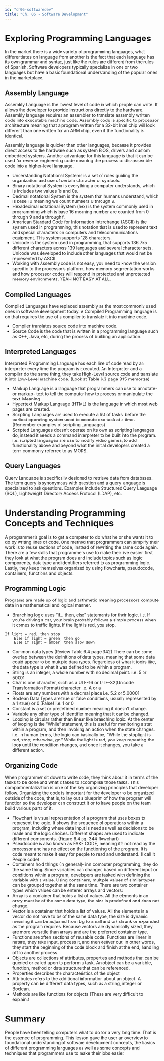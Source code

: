 ```yaml
---
id: "ch06-softwaredev"
title: "Ch. 06 - Software Development"
---
```

# Exploring Programming Languages
In the market there is a wide variety of programming languages, what differentiates on language from another is the fact that each language has its own grammar and syntax, just like the rules are different from the rules of Spanish. Software developers typically specialize in one or two languages but have a basic foundational understanding of the popular ones in the marketplace.

## Assembly Language
Assembly Language is the lowest level of code in which people can write. It allows the developer 	to provide instructions directly to the hardware. Assembly language requires an assembler to 		translate assembly written code into executable machine code. Assembly code is specific to 		processor architecture meaning that a program written for a 32-bit Intel chip will look different		than one written for an ARM chip, even if the functionality is identical.

Assembly language is quicker than other languages, because it provides direct access to the 		hardware such as system BIOS, drivers and custom embedded systems. Another advantage for 		this language is that it can be used for reverse engineering code meaning the process of 			dis-assemble code into a higher-level language.
-	Understanding Notational Systems is a set of rules guiding the organization and use of certain character or symbols.
  -	Binary notational System is everything a computer understands, which is includes two values 1s and 0s.
  -	Decimal notational System is the system that humans understand, which is base 10 meaning we count numbers 0 through 9.
  -	Hexadecimal notational System (hex) is the system commonly used in programming which is base 16 meaning number are counted from 0 through 9 and a through f.
-	American Standard Code for Information Interchange (ASCII) is the system used in programming, this notation that is used to represent text and special characters on computers and telecommunications equipment. This system supports 128 characters.
-	Unicode is the system used in programming, that supports 136 755 different characters across 139 languages and several character sets. Unicode was developed to include other languages that would not be represented by ASCII.
-	Working with Assembly code is not easy, you need to know the version specific to the processor’s platform, how memory segmentation works and how processor codes will respond in protected and unprotected memory environments. YEAH NOT EASY AT ALL.

## Compiled Languages
Compiled Languages have replaced assembly as the most commonly used ones in software development today. A Compiled Programming language is on that requires the use of a compiler to translate it into machine code.
-	Compiler translates source code into machine code.
-	Source Code is the code that is written in a programming language such as C++, Java, etc, during the process of building an application.

## Interpreted Languages
Interpreted Programming Language has each line of code read by an interpreter every time the program is executed. An Interpreter and a compiler do the same thing, they take High-Level source code and translate it into Low-Level machine code. (Look at Table 6.3 page 335 memorize)
-	Markup Language is a language that programmers can use to annotate- or markup- text to tell the computer how to process or manipulate the text. Meaning
-	Hypertext Markup Language (HTML) is the language in which most web pages are created.
-	Scripting Languages are used to execute a list of tasks, before the earliest operating system used to execute one task at a time. (Remember examples of scripting Languages)
-	Scripted Languages doesn’t operate on its own as scripting languages do, instead it needs a command interpreter to be built into the program. i.e. scripted languages are use to modify video games, to add functionality above and beyond what the initial developers created a term commonly referred to as MODS.

## Query Languages
Query Language is specifically designed to retrieve data from databases. The term query is synonymous with question and a query language is specialized to ask questions. Examples include Structured Query Language (SQL), Lightweight Directory Access Protocol (LDAP), etc.

# Understanding Programming Concepts and Techniques
A programmer’s goal is to get a computer to do what he or she wants it to do by writing lines of code. One method that programmers can simplify their work is to reuse sections of code, instead of rewriting the same code again. There are a few skills that programmers use to make their live easier, first they look at what the program does and include topics such as logic components, data type and identifiers referred to as programming logic. Lastly, they keep themselves organized by using flowcharts, pseudocode, containers, functions and objects.

## Programming Logic
Programs are made up of logic and arithmetic meaning processors compute data in a mathematical and logical manner.
-	Branching logic uses “if… then, else” statements for their logic. i.e. If you’re driving a car, your brain probably follows a simple process when it comes to traffic lights. If the light is red, you stop.
```
If light = red, then stop
    Else if light = green, then go  
    Else if light = amber, then slow down
```

-	Common data types (Review Table 6.4 page 342) There can be some overlap between the definitions of data types, meaning that some data could appear to be multiple data types. Regardless of what it looks like, the data type is what it was defined to be within a program.
-	String is an integer, a whole number with no decimal point. i.e. 5 or 50001
-	Char is one character, such as a UTF-16 or UTF-32(Unicode Transformation Format) character i.e. A or a
-	Floats are any numbers with a decimal place i.e. 5.2 or 5.00001
- Boolean Data Types are true or false conditions, usually represented by a 1 (true) or 0 (False) i.e. 1 or 0
-	Constant is a set or predefined number meaning it doesn’t change.
-	Variable any other type of identifier meaning that it can be changed.
-	Looping is circular rather than linear like branching logic. At the center of looping is the “While” statement, this is useful for monitoring a stat within a program, and then invoking an action when the state changes. i.e. In human terms, the logic can basically be, “While the stoplight is red, stop; otherwise, go.” While the light is red, you keep repeating the loop until the condition changes, and once it changes, you take a different action.

## Organizing Code
When programmer sit down to write code, they think about it in terms of the tasks to be done and what it takes to accomplish those tasks. This compartmentalization is on e of the key organizing principles that developer follow. Organizing the code is important for the developer		to be organized outside of the code, that is, to lay out a blueprint of how the program will function so the developer can construct it or to have people on the team build various parts of it.
-	Flowchart is visual representation of a program that uses boxes to represent the logic. It shows the sequence of operations within a program, including where data input is need as well as decisions to be made and the logic choices. Different shapes are used to indicate different components. (Figure 6.4 pg. 344 flowchart)
-	Pseudocode is also known as FAKE CODE, meaning it’s not read by the processor and has no effect on the functioning of the program. It is code meant to make it easy for people to read and understand. (I call it People code)
-	Containers hold things (In general)- inn computer programming, they do the same thing. Since variables can changed based on different input or conditions within a program, developers are tasked with defining the variable with a value. Using containers, multiple values of similar types can be grouped together at the same time. There are two container types which values can be entered arrays and vectors:
  - Array is a container that holds a list of values. All the elements in an array must be of the same data type, the size is predefined and does not change.
  - Vector is a container that holds a list of values. All the elements in a vector do not have to be of the same data type, the size is dynamic meaning it can be adjusted from big to small and or/ shrunk or expanded as the program requires. Because vectors are dynamically sized, they are more versatile than arrays and are the preferred container type.
-	Functions are often sections of reusable code. Functions are linear in nature, they take input, process it, and then deliver out. In other words, they start the beginning of the code block and finish at the end, handling off to another process.
-	Objects are collections of attributes, properties and methods that can be queried or called upon to perform a task. An object can be a variable, function, method or data structure that can be referenced.
-	Properties describes the characteristics of the object
  -	Attributes refers to the additional information about an object.
A property can be different data types, such as a string, integer or Boolean.
-	Methods are like functions for objects (These are very difficult to explain.)

# Summary
People have been telling computers what to do for a very long time. That is the essence of programming. This lesson gave the user an overview to foundational understanding of software development concepts, the basics of different programming languages as well as some concepts and techniques that programmers use to make their jobs easier.
